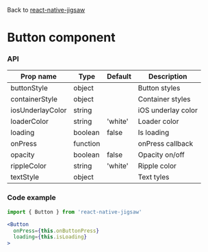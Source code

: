 Back to [react-native-jigsaw](../../README.md)

Button component
================
### API
Prop name        | Type     | Default | Description
---------------- | -------- | ------- | ------------------
buttonStyle      | object   |         | Button styles
containerStyle   | object   |         | Container styles
iosUnderlayColor | string   |         | iOS underlay color
loaderColor      | string   | 'white' | Loader color
loading          | boolean  | false   | Is loading
onPress          | function |         | onPress callback
opacity          | boolean  | false   | Opacity on/off
rippleColor      | string   | 'white' | Ripple color
textStyle        | object   |         | Text tyles

### Code example

```jsx
import { Button } from 'react-native-jigsaw'

<Button
  onPress={this.onButtonPress}
  loading={this.isLoading}
>
```
